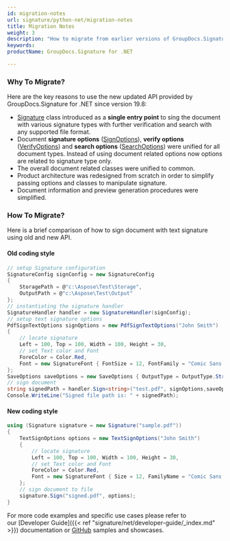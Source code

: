 ```yaml
---
id: migration-notes
url: signature/python-net/migration-notes
title: Migration Notes
weight: 3
description: "How to migrate from earlier versions of GroupDocs.Signature for .NET"
keywords: 
productName: GroupDocs.Signature for .NET

---
```

### Why To Migrate?
  
Here are the key reasons to use the new updated API provided by GroupDocs.Signature for .NET since version 19.8:

* [Signature](https://reference.groupdocs.com/signature/net/groupdocs.signature/signature) class introduced as a **single entry point** to sing the document with various signature types with further verification and search with any supported file format.
* Document **signature options** ([SignOptions](https://reference.groupdocs.com/signature/net/groupdocs.signature.options/signoptions)), **verify options** ([VerifyOptions](https://reference.groupdocs.com/signature/net/groupdocs.signature.options/verifyoptions)) and **search options** ([SearchOptions](https://reference.groupdocs.com/signature/net/groupdocs.signature.options/searchoptions)) were unified for all document types. Instead of using document related options now options are related to signature type only.
* The overall document related classes were unified to common.
* Product architecture was redesigned from scratch in order to simplify passing options and classes to manipulate signature.
* Document information and preview generation procedures were simplified.

### How To Migrate?

Here is a brief comparison of how to sign document with text signature using old and new API.  

#### Old coding style

```csharp
// setup Signature configuration
SignatureConfig signConfig = new SignatureConfig
{
    StoragePath = @"c:\Aspose\Test\Storage",
    OutputPath = @"c:\Aspose\Test\Output"
};
// instantiating the signature handler
SignatureHandler handler = new SignatureHandler(signConfig);
// setup text signature options
PdfSignTextOptions signOptions = new PdfSignTextOptions("John Smith")
{
    // locate signature
    Left = 100, Top = 100, Width = 100, Height = 30,
    // set Text color and Font
    ForeColor = Color.Red,
    Font = new SignatureFont { FontSize = 12, FontFamily = "Comic Sans MS" }
};
SaveOptions saveOptions = new SaveOptions { OutputType = OutputType.String, OutputFileName = "signed.pdf" };
// sign document
string signedPath = handler.Sign<string>("test.pdf", signOptions,saveOptions);
Console.WriteLine("Signed file path is: " + signedPath);
```

#### New coding style

```csharp
using (Signature signature = new Signature("sample.pdf"))
{
    TextSignOptions options = new TextSignOptions("John Smith")
    {
        // locate signature
        Left = 100, Top = 100, Width = 100, Height = 30,
        // set Text color and Font
        ForeColor = Color.Red,
        Font = new SignatureFont { Size = 12, FamilyName = "Comic Sans MS" }
    };
    // sign document to file
    signature.Sign("signed.pdf", options);
}
```

For more code examples and specific use cases please refer to our [Developer Guide]({{< ref "signature/net/developer-guide/_index.md" >}}) documentation or [GitHub](https://github.com/groupdocs-signature/GroupDocs.Signature-for-.NET/) samples and showcases.
